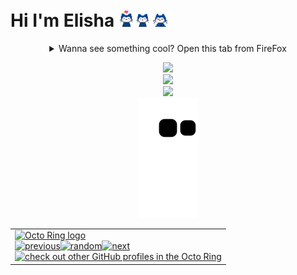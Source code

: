 # Hi I'm Elisha <img width=25px src="cat1.gif"><img width=27.5px src="cat2.gif"><img width=30px src="cat3.gif">
<details><summary align="center">Wanna see something cool? Open this tab from FireFox</summary><img src="me.svg" height="166"><br/><br/><br/><br/></details>
<p align="center">
<img src="https://stats4github.vercel.app/api?username=donno2048&include_all_commits=true"><br>
<img src="https://stats4github.vercel.app/api/top-langs/?username=donno2048&langs_count=11&hide=html&layout=compact"><br>
<img src="https://github-profile-trophy.vercel.app/?username=donno2048&title=Commit,Issues,Repositories,MultiLanguage,Pulls&column=5"><br>
<img src="https://raw.githubusercontent.com/donno2048/donno2048/dist/snake.svg"></p>

[//]: # (github-stats-eight instead of github-readme-stats for m sign)


<table><tbody><tr><td><a href="https://octo-ring.com/"><img src="https://octo-ring.com/static/img/widget/top.png" width="99%" alt="Octo Ring logo" align="top"></a><br><a href="https://octo-ring.com/p/donno2048/prev"><img src="https://octo-ring.com/static/img/widget/prev.png" width="33%" alt="previous" align="top" title="previous profile"></a><a href="https://octo-ring.com/p/donno2048/random"><img src="https://octo-ring.com/static/img/widget/random.png" width="33%" alt="random" align="top" title="random profile"></a><a href="https://octo-ring.com/p/donno2048/next"><img src="https://octo-ring.com/static/img/widget/next.png" width="33%" alt="next" align="top" title="next profile"></a><br><a href="https://octo-ring.com/"><img src="https://octo-ring.com/static/img/widget/bottom.png" width="99%" alt="check out other GitHub profiles in the Octo Ring" align="top"></a></td></tr></tbody></table>
